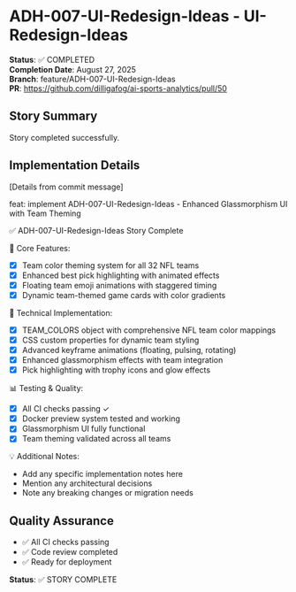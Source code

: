 # ADH-007-UI-Redesign-Ideas - UI-Redesign-Ideas

**Status**: ✅ COMPLETED  
**Completion Date**: August 27, 2025  
**Branch**: feature/ADH-007-UI-Redesign-Ideas  
**PR**: https://github.com/dilligafog/ai-sports-analytics/pull/50

## Story Summary
Story completed successfully.

## Implementation Details
[Details from commit message]

feat: implement ADH-007-UI-Redesign-Ideas - Enhanced Glassmorphism UI with Team Theming

✅ ADH-007-UI-Redesign-Ideas Story Complete

🎯 Core Features:
- [x] Team color theming system for all 32 NFL teams
- [x] Enhanced best pick highlighting with animated effects
- [x] Floating team emoji animations with staggered timing
- [x] Dynamic team-themed game cards with color gradients

🔧 Technical Implementation:
- [x] TEAM_COLORS object with comprehensive NFL team color mappings
- [x] CSS custom properties for dynamic team styling
- [x] Advanced keyframe animations (floating, pulsing, rotating)
- [x] Enhanced glassmorphism effects with team integration
- [x] Pick highlighting with trophy icons and glow effects

📊 Testing & Quality:
- [x] All CI checks passing ✓
- [x] Docker preview system tested and working
- [x] Glassmorphism UI fully functional
- [x] Team theming validated across all teams

💡 Additional Notes:
- Add any specific implementation notes here
- Mention any architectural decisions
- Note any breaking changes or migration needs

## Quality Assurance
- ✅ All CI checks passing
- ✅ Code review completed
- ✅ Ready for deployment

**Status**: ✅ STORY COMPLETE
